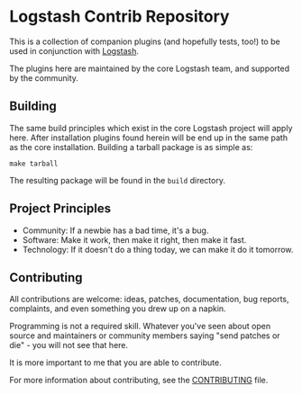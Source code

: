 # Logstash Contrib Repository

This is a collection of companion plugins (and hopefully tests, too!) to be
used in conjunction with [Logstash](https://github.com/elasticsearch/logstash).

The plugins here are maintained by the core Logstash team, and supported by the 
community.

## Building

The same build principles which exist in the core Logstash project will apply here.
After installation plugins found herein will be end up in the same path as the core
installation.  Building a tarball package is as simple as:

```
make tarball
```

The resulting package will be found in the `build` directory.

## Project Principles

* Community: If a newbie has a bad time, it's a bug.
* Software: Make it work, then make it right, then make it fast.
* Technology: If it doesn't do a thing today, we can make it do it tomorrow.

## Contributing

All contributions are welcome: ideas, patches, documentation, bug reports,
complaints, and even something you drew up on a napkin.

Programming is not a required skill. Whatever you've seen about open source and
maintainers or community members  saying "send patches or die" - you will not
see that here.

It is more important to me that you are able to contribute.

For more information about contributing, see the
[CONTRIBUTING](https://github.com/elasticsearch/logstash/blob/master/CONTRIBUTING.md) file.
